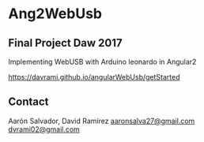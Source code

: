 # Ang2WebUsb
## Final Project Daw 2017

Implementing WebUSB with Arduino leonardo in Angular2

https://davrami.github.io/angularWebUsb/getStarted

## Contact
Aarón Salvador, David Ramírez
aaronsalva27@gmail.com
dvrami02@gmail.com


